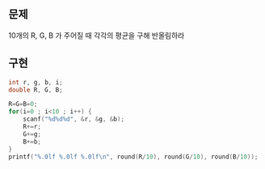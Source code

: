 ## 문제
10개의 R, G, B 가 주어질 때 각각의 평균을 구해 반올림하라

## 구현
```c
int r, g, b, i;
double R, G, B;

R=G=B=0;
for(i=0 ; i<10 ; i++) {
	scanf("%d%d%d", &r, &g, &b);
	R+=r;
	G+=g;
	B+=b;
}
printf("%.0lf %.0lf %.0lf\n", round(R/10), round(G/10), round(B/10));
```
